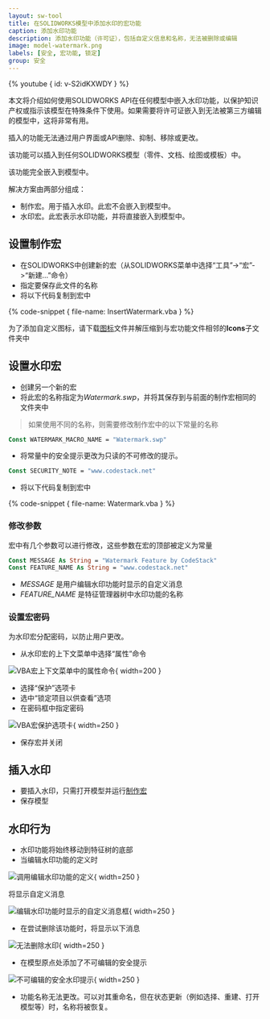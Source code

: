 ```yaml
---
layout: sw-tool
title: 在SOLIDWORKS模型中添加水印的宏功能
caption: 添加水印功能
description: 添加水印功能（许可证），包括自定义信息和名称，无法被删除或编辑
image: model-watermark.png
labels: [安全, 宏功能, 锁定]
group: 安全
---
```

{% youtube { id: v-S2idKXWDY } %}

本文将介绍如何使用SOLIDWORKS API在任何模型中嵌入水印功能，以保护知识产权或指示该模型在特殊条件下使用。如果需要将许可证嵌入到无法被第三方编辑的模型中，这将非常有用。

插入的功能无法通过用户界面或API删除、抑制、移除或更改。

该功能可以插入到任何SOLIDWORKS模型（零件、文档、绘图或模板）中。

该功能完全嵌入到模型中。

解决方案由两部分组成：

* 制作宏。用于插入水印。此宏不会嵌入到模型中。
* 水印宏。此宏表示水印功能，并将直接嵌入到模型中。

## 设置制作宏

* 在SOLIDWORKS中创建新的宏（从SOLIDWORKS菜单中选择“工具”->“宏”->“新建...”命令）
* 指定要保存此文件的名称
* 将以下代码复制到宏中

{% code-snippet { file-name: InsertWatermark.vba } %}

为了添加自定义图标，请下载[图标](Icons.zip)文件并解压缩到与宏功能文件相邻的**Icons**子文件夹中

## 设置水印宏

* 创建另一个新的宏
* 将此宏的名称指定为*Watermark.swp*，并将其保存到与前面的制作宏相同的文件夹中

> 如果使用不同的名称，则需要修改制作宏中的以下常量的名称

~~~ vb
Const WATERMARK_MACRO_NAME = "Watermark.swp"
~~~

* 将常量中的安全提示更改为只读的不可修改的提示。

~~~ vb
Const SECURITY_NOTE = "www.codestack.net"
~~~

* 将以下代码复制到宏中

{% code-snippet { file-name: Watermark.vba } %}

### 修改参数

宏中有几个参数可以进行修改，这些参数在宏的顶部被定义为常量

~~~ vb
Const MESSAGE As String = "Watermark Feature by CodeStack"
Const FEATURE_NAME As String = "www.codestack.net"
~~~

* *MESSAGE* 是用户编辑水印功能时显示的自定义消息
* *FEATURE_NAME* 是特征管理器树中水印功能的名称

### 设置宏密码

为水印宏分配密码，以防止用户更改。

* 从水印宏的上下文菜单中选择“属性”命令

![VBA宏上下文菜单中的属性命令](vba-macro-properties.png){ width=200 }

* 选择“保护”选项卡
* 选中“锁定项目以供查看”选项
* 在密码框中指定密码

![VBA宏保护选项卡](vba-macro-protection.png){ width=250 }

* 保存宏并关闭

## 插入水印

* 要插入水印，只需打开模型并运行[制作宏](#设置制作宏)
* 保存模型

## 水印行为

* 水印功能将始终移动到特征树的底部
* 当编辑水印功能的定义时

![调用编辑水印功能的定义](vba-edit-watermark-feature.png){ width=250 }

将显示自定义消息

![编辑水印功能时显示的自定义消息框](watermark-messagebox.png){ width=250 }

* 在尝试删除该功能时，将显示以下消息

![无法删除水印](watermark-cannot-be-deleted.png){ width=250 }

* 在模型原点处添加了不可编辑的安全提示

![不可编辑的安全水印提示](watermark-security-note.png){ width=250 }

* 功能名称无法更改。可以对其重命名，但在状态更新（例如选择、重建、打开模型等）时，名称将被恢复。
